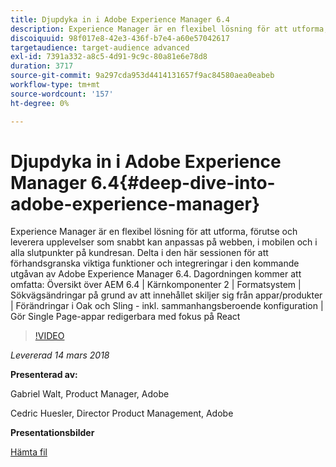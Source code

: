 ```yaml
---
title: Djupdyka in i Adobe Experience Manager 6.4
description: Experience Manager är en flexibel lösning för att utforma, förutse och leverera upplevelser som snabbt kan anpassas på webben, i mobilen och i alla slutpunkter på kundresan. Delta i den här sessionen för att förhandsgranska viktiga funktioner och integreringar i den kommande utgåvan av Adobe Experience Manager 6.4.
discoiquuid: 98f017e8-42e3-436f-b7e4-a60e57042617
targetaudience: target-audience advanced
exl-id: 7391a332-a8c5-4d91-9c9c-80a81e6e78d8
duration: 3717
source-git-commit: 9a297cda953d4414131657f9ac84580aea0eabeb
workflow-type: tm+mt
source-wordcount: '157'
ht-degree: 0%

---
```


# Djupdyka in i Adobe Experience Manager 6.4{#deep-dive-into-adobe-experience-manager}

Experience Manager är en flexibel lösning för att utforma, förutse och leverera upplevelser som snabbt kan anpassas på webben, i mobilen och i alla slutpunkter på kundresan. Delta i den här sessionen för att förhandsgranska viktiga funktioner och integreringar i den kommande utgåvan av Adobe Experience Manager 6.4. Dagordningen kommer att omfatta: Översikt över AEM 6.4 | Kärnkomponenter 2 | Formatsystem | Sökvägsändringar på grund av att innehållet skiljer sig från appar/produkter | Förändringar i Oak och Sling - inkl. sammanhangsberoende konfiguration | Gör Single Page-appar redigerbara med fokus på React

>[!VIDEO](https://video.tv.adobe.com/v/21749/?quality=9)

*Levererad 14 mars 2018*

**Presenterad av:**

Gabriel Walt, Product Manager, Adobe

Cedric Huesler, Director Product Management, Adobe

**Presentationsbilder**

[Hämta fil](assets/aem64-developerupdate31418.pdf)

<!--
[Get back to the Overview](https://helpx.adobe.com/se/experience-manager/kt/eseminars/gems/aem-index.html)
-->
